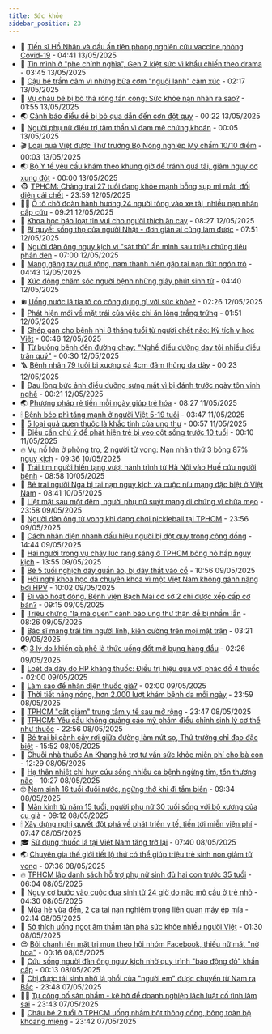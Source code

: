 ```yaml
---
title: Sức khỏe
sidebar_position: 23
---
```


<!-- dantri-suc-khoe:START -->
- 🤔 [Tiến sĩ Hồ Nhân và dấu ấn tiên phong nghiên cứu vaccine phòng Covid-19](https://dantri.com.vn/suc-khoe/tien-si-ho-nhan-va-dau-an-tien-phong-nghien-cuu-vaccine-phong-covid-19-20250513105825728.htm) - 04:41 13/05/2025
- 🚦 [Tin mình ở &quot;phe chính nghĩa&quot;, Gen Z kiệt sức vì khẩu chiến theo drama](https://dantri.com.vn/suc-khoe/tin-minh-o-phe-chinh-nghia-gen-z-kiet-suc-vi-khau-chien-theo-drama-20250513093016171.htm) - 03:45 13/05/2025
- 🤖 [Cậu bé trầm cảm vì những bữa cơm &quot;nguội lạnh&quot; cảm xúc](https://dantri.com.vn/suc-khoe/cau-be-tram-cam-vi-nhung-bua-com-nguoi-lanh-cam-xuc-20250512074918769.htm) - 02:17 13/05/2025
- 🐻 [Vụ cháu bé bị bò thả rông tấn công: Sức khỏe nạn nhân ra sao?](https://dantri.com.vn/suc-khoe/vu-chau-be-bi-bo-tha-rong-tan-cong-suc-khoe-nan-nhan-ra-sao-20250513084539536.htm) - 01:55 13/05/2025
- 🌏 [Cảnh báo điều dễ bị bỏ qua dẫn đến cơn đột quỵ](https://dantri.com.vn/suc-khoe/canh-bao-dieu-de-bi-bo-qua-dan-den-con-dot-quy-20250512171104096.htm) - 00:22 13/05/2025
- 👺 [Người phụ nữ điều trị tâm thần vì đam mê chứng khoán](https://dantri.com.vn/suc-khoe/nguoi-phu-nu-dieu-tri-tam-than-vi-dam-me-chung-khoan-20250512173329517.htm) - 00:05 13/05/2025
- 🎬 [Loại quả Việt được Thứ trưởng Bộ Nông nghiệp Mỹ chấm 10/10 điểm](https://dantri.com.vn/suc-khoe/loai-qua-viet-duoc-thu-truong-bo-nong-nghiep-my-cham-1010-diem-20250513065023191.htm) - 00:03 13/05/2025
- 🌏 [Bộ Y tế yêu cầu khám theo khung giờ để tránh quá tải, giảm nguy cơ xung đột](https://dantri.com.vn/suc-khoe/bo-y-te-yeu-cau-kham-theo-khung-gio-de-tranh-qua-tai-giam-nguy-co-xung-dot-20250512165312019.htm) - 00:00 13/05/2025
- 🐵 [TPHCM: Chàng trai 27 tuổi đang khỏe mạnh bỗng sụp mi mắt, đối diện cái chết](https://dantri.com.vn/suc-khoe/tphcm-chang-trai-27-tuoi-dang-khoe-manh-bong-sup-mi-mat-doi-dien-cai-chet-20250512152511926.htm) - 23:59 12/05/2025
- 👨‍🏫 [Ô tô chở đoàn hành hương 24 người tông vào xe tải, nhiều nạn nhân cấp cứu](https://dantri.com.vn/suc-khoe/o-to-cho-doan-hanh-huong-24-nguoi-tong-vao-xe-tai-nhieu-nan-nhan-cap-cuu-20250512161314726.htm) - 09:21 12/05/2025
- 🤗 [Khoa học báo loạt tin vui cho người thích ăn cay](https://dantri.com.vn/khoa-hoc/khoa-hoc-bao-loat-tin-vui-cho-nguoi-thich-an-cay-20250512072034791.htm) - 08:27 12/05/2025
- 🫶 [Bí quyết sống thọ của người Nhật - đơn giản ai cũng làm được](https://dantri.com.vn/suc-khoe/bi-quyet-song-tho-cua-nguoi-nhat-don-gian-ai-cung-lam-duoc-20250512083758960.htm) - 07:51 12/05/2025
- 🙉 [Người đàn ông nguy kịch vì &quot;sát thủ&quot; ẩn mình sau triệu chứng tiêu phân đen](https://dantri.com.vn/suc-khoe/nguoi-dan-ong-nguy-kich-vi-sat-thu-an-minh-sau-trieu-chung-tieu-phan-den-20250512125214313.htm) - 07:00 12/05/2025
- 🦅 [Mang găng tay quá rộng, nam thanh niên gặp tai nạn đứt ngón trỏ](https://dantri.com.vn/suc-khoe/mang-gang-tay-qua-rong-nam-thanh-nien-gap-tai-nan-dut-ngon-tro-20250512112103936.htm) - 04:43 12/05/2025
- 🐘 [Xúc động chăm sóc người bệnh những giây phút sinh tử](https://dantri.com.vn/suc-khoe/xuc-dong-cham-soc-nguoi-benh-nhung-giay-phut-sinh-tu-20250512102111158.htm) - 04:40 12/05/2025
- ⛽️ [Uống nước lá tía tô có công dụng gì với sức khỏe?](https://dantri.com.vn/suc-khoe/uong-nuoc-la-tia-to-co-cong-dung-gi-voi-suc-khoe-20250512074359442.htm) - 02:26 12/05/2025
- 🤡 [Phát hiện mới về mặt trái của việc chỉ ăn lòng trắng trứng](https://dantri.com.vn/khoa-hoc/phat-hien-moi-ve-mat-trai-cua-viec-chi-an-long-trang-trung-20250512070110716.htm) - 01:51 12/05/2025
- 💼 [Ghép gan cho bệnh nhi 8 tháng tuổi từ người chết não: Kỳ tích y học Việt](https://dantri.com.vn/suc-khoe/ghep-gan-cho-benh-nhi-8-thang-tuoi-tu-nguoi-chet-nao-ky-tich-y-hoc-viet-20250510173721969.htm) - 00:46 12/05/2025
- 🤔 [Từ buồng bệnh đến đường chạy: &quot;Nghề điều dưỡng dạy tôi nhiều điều trân quý&quot;](https://dantri.com.vn/suc-khoe/tu-buong-benh-den-duong-chay-nghe-dieu-duong-day-toi-nhieu-dieu-tran-quy-20250511204823271.htm) - 00:30 12/05/2025
- 🪜 [Bệnh nhân 79 tuổi bị xương cá 4cm đâm thủng dạ dày](https://dantri.com.vn/suc-khoe/benh-nhan-79-tuoi-bi-xuong-ca-4cm-dam-thung-da-day-20250511153305093.htm) - 00:23 12/05/2025
- 📝 [Đau lòng bức ảnh điều dưỡng sưng mắt vì bị đánh trước ngày tôn vinh nghề](https://dantri.com.vn/suc-khoe/dau-long-buc-anh-dieu-duong-sung-mat-vi-bi-danh-truoc-ngay-ton-vinh-nghe-20250512020744581.htm) - 00:21 12/05/2025
- 🌏 [Phương pháp rẻ tiền mỗi ngày giúp trẻ hóa](https://dantri.com.vn/suc-khoe/phuong-phap-re-tien-moi-ngay-giup-tre-hoa-20250511065600965.htm) - 08:27 11/05/2025
- 🕯 [Bệnh béo phì tăng mạnh ở người Việt 5-19 tuổi](https://dantri.com.vn/suc-khoe/benh-beo-phi-tang-manh-o-nguoi-viet-5-19-tuoi-20250511095939241.htm) - 03:47 11/05/2025
- 🦍 [5 loại quả quen thuộc là khắc tinh của ung thư](https://dantri.com.vn/suc-khoe/5-loai-qua-quen-thuoc-la-khac-tinh-cua-ung-thu-20250428072939714.htm) - 00:57 11/05/2025
- 🌈 [Điều cần chú ý để phát hiện trẻ bị vẹo cột sống trước 10 tuổi](https://dantri.com.vn/suc-khoe/dieu-can-chu-y-de-phat-hien-tre-bi-veo-cot-song-truoc-10-tuoi-20250510124305453.htm) - 00:10 11/05/2025
- 🔥 [Vụ nổ lớn ở phòng trọ, 2 người tử vong: Nạn nhân thứ 3 bỏng 87% nguy kịch](https://dantri.com.vn/suc-khoe/vu-no-lon-o-phong-tro-2-nguoi-tu-vong-nan-nhan-thu-3-bong-87-nguy-kich-20250510162902859.htm) - 09:36 10/05/2025
- 🌊 [Trái tim người hiến tạng vượt hành trình từ Hà Nội vào Huế cứu người bệnh](https://dantri.com.vn/suc-khoe/trai-tim-nguoi-hien-tang-vuot-hanh-trinh-tu-ha-noi-vao-hue-cuu-nguoi-benh-20250510152739933.htm) - 08:58 10/05/2025
- 🚦 [Bé trai người Nga bị tai nạn nguy kịch và cuộc níu mạng đặc biệt ở Việt Nam](https://dantri.com.vn/suc-khoe/be-trai-nguoi-nga-bi-tai-nan-nguy-kich-va-cuoc-niu-mang-dac-biet-o-viet-nam-20250510153330690.htm) - 08:41 10/05/2025
- 🤖 [Liệt mặt sau một đêm, người phụ nữ suýt mang di chứng vì chữa mẹo](https://dantri.com.vn/suc-khoe/liet-mat-sau-mot-dem-nguoi-phu-nu-suyt-mang-di-chung-vi-chua-meo-20250509183527042.htm) - 23:58 09/05/2025
- 🤡 [Người đàn ông tử vong khi đang chơi pickleball tại TPHCM](https://dantri.com.vn/suc-khoe/nguoi-dan-ong-tu-vong-khi-dang-choi-pickleball-tai-tphcm-20250510063107165.htm) - 23:56 09/05/2025
- 💂 [Cách nhận diện nhanh dấu hiệu người bị đột quỵ trong cộng đồng](https://dantri.com.vn/suc-khoe/cach-nhan-dien-nhanh-dau-hieu-nguoi-bi-dot-quy-trong-cong-dong-20250509214114138.htm) - 14:44 09/05/2025
- 🦄 [Hai người trong vụ cháy lúc rạng sáng ở TPHCM bỏng hô hấp nguy kịch](https://dantri.com.vn/suc-khoe/hai-nguoi-trong-vu-chay-luc-rang-sang-o-tphcm-bong-ho-hap-nguy-kich-20250509194649477.htm) - 13:55 09/05/2025
- 🧠 [Bé 5 tuổi nghịch dây quần áo, bị dây thắt vào cổ](https://dantri.com.vn/suc-khoe/be-5-tuoi-nghich-day-quan-ao-bi-day-that-vao-co-20250509173412681.htm) - 10:56 09/05/2025
- 🤖 [Hội nghị khoa học đa chuyên khoa vì một Việt Nam không gánh nặng bởi HPV](https://dantri.com.vn/suc-khoe/hoi-nghi-khoa-hoc-da-chuyen-khoa-vi-mot-viet-nam-khong-ganh-nang-boi-hpv-20250509165753910.htm) - 10:02 09/05/2025
- 💼 [Đi vào hoạt động, Bệnh viện Bạch Mai cơ sở 2 chỉ được xếp cấp cơ bản?](https://dantri.com.vn/suc-khoe/di-vao-hoat-dong-benh-vien-bach-mai-co-so-2-chi-duoc-xep-cap-co-ban-20250509155737994.htm) - 09:15 09/05/2025
- 🧰 [Triệu chứng &quot;lạ mà quen&quot; cảnh báo ung thư thận dễ bị nhầm lẫn](https://dantri.com.vn/suc-khoe/trieu-chung-la-ma-quen-canh-bao-ung-thu-than-de-bi-nham-lan-20250509104232720.htm) - 08:26 09/05/2025
- 🎉 [Bác sĩ mang trái tim người lính, kiên cường trên mọi mặt trận](https://dantri.com.vn/suc-khoe/bac-si-mang-trai-tim-nguoi-linh-kien-cuong-tren-moi-mat-tran-20250509101642079.htm) - 03:21 09/05/2025
- 🌏 [3 lý do khiến cà phê là thức uống đốt mỡ bụng hàng đầu](https://dantri.com.vn/suc-khoe/3-ly-do-khien-ca-phe-la-thuc-uong-dot-mo-bung-hang-dau-20250509082436927.htm) - 02:26 09/05/2025
- 📝 [Loét dạ dày do HP kháng thuốc: Điều trị hiệu quả với phác đồ 4 thuốc](https://dantri.com.vn/suc-khoe/loet-da-day-do-hp-khang-thuoc-dieu-tri-hieu-qua-voi-phac-do-4-thuoc-20250508172328479.htm) - 02:00 09/05/2025
- 🧠 [Làm sao để nhận diện thuốc giả?](https://dantri.com.vn/suc-khoe/lam-sao-de-nhan-dien-thuoc-gia-20250508130119040.htm) - 02:00 09/05/2025
- 🚀 [Thời tiết nắng nóng, hơn 2.000 lượt khám bệnh da mỗi ngày](https://dantri.com.vn/suc-khoe/thoi-tiet-nang-nong-hon-2000-luot-kham-benh-da-moi-ngay-20250509065852168.htm) - 23:59 08/05/2025
- 💯 [TPHCM &quot;cắt giảm&quot; trung tâm y tế sau mở rộng](https://dantri.com.vn/suc-khoe/tphcm-cat-giam-trung-tam-y-te-sau-mo-rong-20250508195039295.htm) - 23:47 08/05/2025
- 🫶 [TPHCM: Yêu cầu không quảng cáo mỹ phẩm điều chỉnh sinh lý cơ thể như thuốc](https://dantri.com.vn/suc-khoe/tphcm-yeu-cau-khong-quang-cao-my-pham-dieu-chinh-sinh-ly-co-the-nhu-thuoc-20250509011053282.htm) - 22:56 08/05/2025
- 👹 [Bé trai bị cành cây rơi giữa đường làm nứt sọ, Thứ trưởng chỉ đạo đặc biệt](https://dantri.com.vn/suc-khoe/be-trai-bi-canh-cay-roi-giua-duong-lam-nut-so-thu-truong-chi-dao-dac-biet-20250508210831388.htm) - 15:52 08/05/2025
- 🤩 [Chuỗi nhà thuốc An Khang hỗ trợ tư vấn sức khỏe miễn phí cho bà con](https://dantri.com.vn/suc-khoe/chuoi-nha-thuoc-an-khang-ho-tro-tu-van-suc-khoe-mien-phi-cho-ba-con-20250508192556945.htm) - 12:29 08/05/2025
- 🌊 [Hạ thân nhiệt chỉ huy cứu sống nhiều ca bệnh ngừng tim, tổn thương não](https://dantri.com.vn/suc-khoe/ha-than-nhiet-chi-huy-cuu-song-nhieu-ca-benh-ngung-tim-ton-thuong-nao-20250508172717715.htm) - 10:27 08/05/2025
- 🤓 [Nam sinh 16 tuổi đuối nước, ngừng thở khi đi tắm biển](https://dantri.com.vn/suc-khoe/nam-sinh-16-tuoi-duoi-nuoc-ngung-tho-khi-di-tam-bien-20250508113643439.htm) - 09:34 08/05/2025
- 🌝 [Mãn kinh từ năm 15 tuổi, người phụ nữ 30 tuổi sống với bộ xương của cụ già](https://dantri.com.vn/suc-khoe/man-kinh-tu-nam-15-tuoi-nguoi-phu-nu-30-tuoi-song-voi-bo-xuong-cua-cu-gia-20250508154820542.htm) - 09:12 08/05/2025
- 🕯 [Xây dựng nghị quyết đột phá về phát triển y tế, tiến tới miễn viện phí](https://dantri.com.vn/suc-khoe/xay-dung-nghi-quyet-dot-pha-ve-phat-trien-y-te-tien-toi-mien-vien-phi-20250508142833100.htm) - 07:47 08/05/2025
- 🎓 [Sử dụng thuốc lá tại Việt Nam tăng trở lại](https://dantri.com.vn/suc-khoe/su-dung-thuoc-la-tai-viet-nam-tang-tro-lai-20250508112249778.htm) - 07:40 08/05/2025
- 🌏 [Chuyên gia thế giới tiết lộ thứ có thể giúp triệu trẻ sinh non giảm tử vong](https://dantri.com.vn/suc-khoe/chuyen-gia-the-gioi-tiet-lo-thu-co-the-giup-trieu-tre-sinh-non-giam-tu-vong-20250508111954134.htm) - 07:36 08/05/2025
- 🔥 [TPHCM lập danh sách hỗ trợ phụ nữ sinh đủ hai con trước 35 tuổi](https://dantri.com.vn/suc-khoe/tphcm-lap-danh-sach-ho-tro-phu-nu-sinh-du-hai-con-truoc-35-tuoi-20250508124828993.htm) - 06:04 08/05/2025
- 📝 [Nguy cơ bước vào cuộc đua sinh tử 24 giờ do não mô cầu ở trẻ nhỏ](https://dantri.com.vn/suc-khoe/nguy-co-buoc-vao-cuoc-dua-sinh-tu-24-gio-do-nao-mo-cau-o-tre-nho-20250508111334798.htm) - 04:30 08/05/2025
- 🧠 [Mùa hè vừa đến, 2 ca tai nạn nghiêm trọng liên quan máy ép mía](https://dantri.com.vn/suc-khoe/mua-he-vua-den-2-ca-tai-nan-nghiem-trong-lien-quan-may-ep-mia-20250508085209125.htm) - 02:14 08/05/2025
- 🦅 [Sở thích uống ngọt âm thầm tàn phá sức khỏe nhiều người Việt](https://dantri.com.vn/suc-khoe/so-thich-uong-ngot-am-tham-tan-pha-suc-khoe-nhieu-nguoi-viet-20250507163137492.htm) - 01:30 08/05/2025
- 😎 [Bôi chanh lên mặt trị mụn theo hội nhóm Facebook, thiếu nữ mặt &quot;nở hoa&quot;](https://dantri.com.vn/suc-khoe/boi-chanh-len-mat-tri-mun-theo-hoi-nhom-facebook-thieu-nu-mat-no-hoa-20250507070205965.htm) - 00:16 08/05/2025
- 🎉 [Cứu sống người đàn ông nguy kịch nhờ quy trình &quot;báo động đỏ&quot; khẩn cấp](https://dantri.com.vn/suc-khoe/cuu-song-nguoi-dan-ong-nguy-kich-nho-quy-trinh-bao-dong-do-khan-cap-20250507130924319.htm) - 00:13 08/05/2025
- 🫣 [Chị được tái sinh nhờ lá phổi của &quot;người em&quot; được chuyển từ Nam ra Bắc](https://dantri.com.vn/suc-khoe/chi-duoc-tai-sinh-nho-la-phoi-cua-nguoi-em-duoc-chuyen-tu-nam-ra-bac-20250507161239611.htm) - 23:48 07/05/2025
- 🧑‍🏫 [Tự công bố sản phẩm - kẽ hở để doanh nghiệp lách luật cố tình làm sai](https://dantri.com.vn/suc-khoe/tu-cong-bo-san-pham-ke-ho-de-doanh-nghiep-lach-luat-co-tinh-lam-sai-20250507211037207.htm) - 23:43 07/05/2025
- 🥷 [Cháu bé 2 tuổi ở TPHCM uống nhầm bột thông cống, bỏng toàn bộ khoang miệng](https://dantri.com.vn/suc-khoe/chau-be-2-tuoi-o-tphcm-uong-nham-bot-thong-cong-bong-toan-bo-khoang-mieng-20250507233254355.htm) - 23:42 07/05/2025<!-- dantri-suc-khoe:END -->
